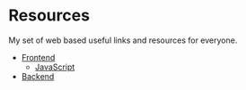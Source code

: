 Resources
=========

My set of web based useful links and resources for everyone.

* [Frontend](https://github.com/lgoldstien/resources/blob/master/frontend.md)
    * [JavaScript](https://github.com/lgoldstien/resources/blob/master/frontend/javascript.md)
* [Backend](https://github.com/lgoldstien/resources/blob/master/backend.md)
